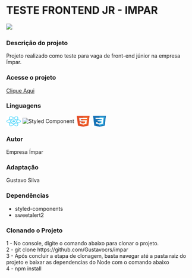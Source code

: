 <h1> TESTE FRONTEND JR - IMPAR </h1>

<img src="https://img.shields.io/badge/STATUS%20-Pronto-sucess"/>

<h3>Descrição do projeto</h3>
<p> Projeto realizado como teste para vaga de front-end júnior na empresa Ímpar.</p>

<h3>Acesse o projeto</h3><a href="https://gustavocrs.github.io/impar">Clique Aqui</a>

<div><p><h3>Linguagens</h3></p>

<img align="center" alt="React" height="30" width="40" src="https://raw.githubusercontent.com/devicons/devicon/master/icons/react/react-original.svg">
<img align="center" alt="Styled Component" height="30" width="40" src="https://www.daggala.com/static/228867c3668e439101821568a8a03b54/19ca5/sc.png">
<img align="center" alt="HTML" height="30" width="40" src="https://raw.githubusercontent.com/devicons/devicon/master/icons/html5/html5-original.svg">
<img align="center" alt="CSS" height="30" width="40" src="https://raw.githubusercontent.com/devicons/devicon/master/icons/css3/css3-original.svg">

</div>

<p><h3>Autor</h3> Empresa Ímpar </p>

<p><h3>Adaptação</h3> Gustavo Silva</p>

<h3>Dependências</h3>
<ul>
  <li>styled-components</li>
  <li>sweetalert2</li>
</ul>

<h3>Clonando o Projeto</h3>
1 - No console, digite o comando abaixo para clonar o projeto.</br>
2 - git clone https://github.com/Gustavocrs/impar </br>
3 - Após concluir a etapa de clonagem, basta navegar até a pasta raiz do projeto e baixar as dependencias do Node com o comando abaixo</br>
4 - npm install</br>
</p>
